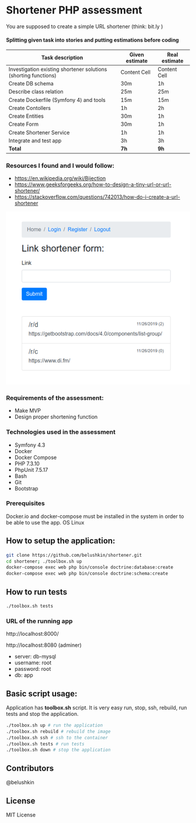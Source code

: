 # Shortener PHP assessment
You are supposed to create a simple URL shortener (think: bit.ly )

#### Splitting given task into stories and putting estimations before coding
| Task description  | Given estimate | Real estimate |
| ------------- | ------------- | ------------- |
| Investigation existing shortener solutions (shorting functions)  | Content Cell  | Content Cell  |
| Create DB schema  | 30m  | 1h  |
| Describe class relation  | 25m  | 25m  |
| Create Dockerfile (Symfony 4) and tools | 15m  | 15m  |
| Create Contollers  | 1h  | 2h  |
| Create Entities  | 30m  | 1h  |
| Create Form  | 30m  | 1h  |
| Create Shortener Service  | 1h  | 1h  |
| Integrate and test app  | 3h  | 3h  |
| **Total**  | **7h**  | **9h**  |

### Resources I found and I would follow:
- https://en.wikipedia.org/wiki/Bijection
- https://www.geeksforgeeks.org/how-to-design-a-tiny-url-or-url-shortener/
- https://stackoverflow.com/questions/742013/how-do-i-create-a-url-shortener

![alt text](./assets/img/image.png)

### Requirements of the assessment:
- Make MVP
- Design proper shortening function

### Technologies used in the assessment
- Symfony 4.3
- Docker
- Docker Compose
- PHP 7.3.10
- PhpUnit 7.5.17
- Bash
- Git
- Bootstrap

### Prerequisites
Docker.io and docker-compose must be installed in the system in order to be able to use the app.
OS Linux

## How to setup the application:
```bash
git clone https://github.com/belushkin/shortener.git
cd shortener; ./toolbox.sh up
docker-compose exec web php bin/console doctrine:database:create
docker-compose exec web php bin/console doctrine:schema:create
```

## How to run tests
```bash
./toolbox.sh tests
```

### URL of the running app
http://localhost:8000/

http://localhost:8080 (adminer)

- server: db-mysql
- username: root
- password: root
- db: app

## Basic script usage:
Application has **toolbox.sh** script. It is very easy run, stop, ssh, rebuild, run tests and stop the application.

```bash
./toolbox.sh up # run the application
./toolbox.sh rebuild # rebuild the image
./toolbox.sh ssh # ssh to the container
./toolbox.sh tests # run tests
./toolbox.sh down # stop the application
```

## Contributors
@belushkin

## License
MIT License
